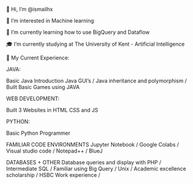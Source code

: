 👋 Hi, I’m @ismailhx

👀 I’m interested in Machine learning 

🌱 I’m currently learning how to use BigQuery and Dataflow

🎓 I’m currently studying at The University of Kent - Artificial Intelligence

📝 My Current Experience:

JAVA:

Basic Java Introduction
Java GUI’s /
Java inheritance and polymorphism /
Built Basic Games using JAVA


WEB DEVELOPMENT:

Built 3 Websites in HTML CSS and JS


PYTHON:

Basic Python Programmer


FAMILIAR CODE ENVIRONMENTS
Jupyter Notebook /
Google Colabs /
Visual studio code /
Notepad++ /
BlueJ


DATABASES + OTHER
Database queries and display with PHP /
Intermediate SQL /
Familiar using Big Query / 
Unix /
Academic excellence scholarship /
HSBC Work experience /



<!---
ismailhx/ismailhx is a ✨ special ✨ repository because its `README.md` (this file) appears on your GitHub profile.
You can click the Preview link to take a look at your changes.
--->
